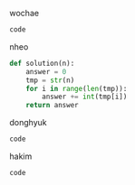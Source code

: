 wochae
```py
code
```
nheo
```py
def solution(n):
    answer = 0
    tmp = str(n)
    for i in range(len(tmp)):
        answer += int(tmp[i])
    return answer
```
donghyuk
```py
code
```
hakim
```py
code
```
